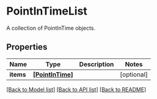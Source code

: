 # PointInTimeList

A collection of PointInTime objects.
## Properties
Name | Type | Description | Notes
------------ | ------------- | ------------- | -------------
**items** | [**[PointInTime]**](PointInTime.md) |  | [optional] 

[[Back to Model list]](../README.md#documentation-for-models) [[Back to API list]](../README.md#documentation-for-api-endpoints) [[Back to README]](../README.md)


